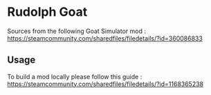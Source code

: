 # Rudolph Goat

Sources from the following Goat Simulator mod : https://steamcommunity.com/sharedfiles/filedetails/?id=360086833

## Usage

To build a mod locally please follow this guide : https://steamcommunity.com/sharedfiles/filedetails/?id=1168365238